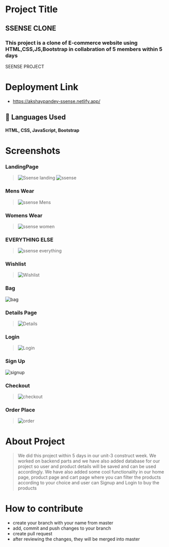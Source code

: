 # Project Title

## SSENSE CLONE
### This project is a clone of E-commerce website using HTML,CSS,JS,Bootstrap in collabration of 5 members within 5 days


SEENSE PROJECT


# Deployment Link
- https://akshaypandey-ssense.netlify.app/

## 🚀 Languages Used
#### HTML, CSS, JavaScript, Bootstrap

# Screenshots
### LandingPage

> ![Ssense landing](https://user-images.githubusercontent.com/101665005/185609320-b435212b-dca9-4619-968a-693e79442f9f.png) 
> ![ssense](https://user-images.githubusercontent.com/101665005/185609338-cae3e0f0-952c-4aa5-a7f9-b60505eb9694.png) 

### Mens Wear
> ![ssense Mens](https://user-images.githubusercontent.com/101665005/185609409-d9db5996-5fa0-49d1-bd4a-75a0e8159283.png)

### Womens Wear
> ![ssense women](https://user-images.githubusercontent.com/101665005/185609488-011e12ae-8f70-4d0a-bc5e-96b3959ec7e3.png)

### EVERYTHING ELSE
> ![ssense everything ](https://user-images.githubusercontent.com/101665005/185609599-cdee3ccf-dddd-400b-bb26-0910a011fed3.png)


### Wishlist
> ![Wishlist](https://user-images.githubusercontent.com/101665005/185609746-9e545328-3330-49b2-9fcf-429cf3a0933e.png)


### Bag
![bag](https://user-images.githubusercontent.com/101665005/185609833-4090cb78-a580-4283-9347-1f6ddd2d8476.png)


### Details Page
> ![Details](https://user-images.githubusercontent.com/101665005/185609883-de30a19b-2f8b-4d43-aaaa-e333550ef6db.png)


### Login
> ![Login](https://user-images.githubusercontent.com/101665005/185609914-2abc544f-a9f6-4b0d-a98c-ae43fc910e48.png)


### Sign Up
![signup](https://user-images.githubusercontent.com/101665005/185609951-c24b4deb-eead-4d9e-94c5-7f79a40e98b2.png)


### Checkout
> ![checkout](https://user-images.githubusercontent.com/101665005/185609992-ecac5cb2-17ea-41a4-8730-39d9eafe393f.png)


### Order Place
> ![order](https://user-images.githubusercontent.com/101665005/185610018-6603cbab-dd72-4dd2-8b78-f8eedd55fa55.png)
 
# About Project
> We did this project within 5 days in our unit-3 construct week. We worked on backend parts  and we have also added database for our project so user and product details will be saved and can be used accordingly. We have also added some cool functionality in our home page, product page and cart page where you can filter the products according to your choice and user can Signup and Login to buy the products


# How to contribute
- create your branch with your name from master
- add, commit and push changes to your branch
- create pull request
- after reviewing the changes, they will be merged into master

